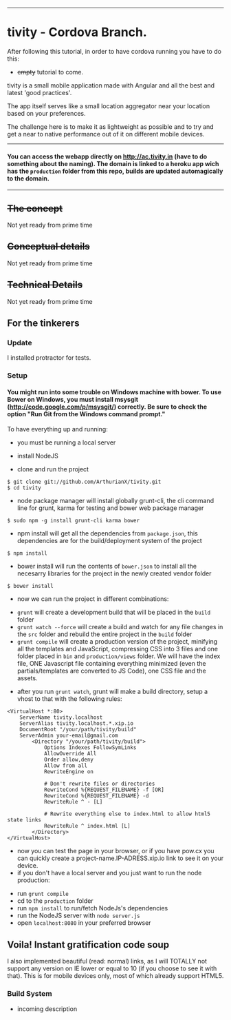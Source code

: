 
-----------------------

# tivity - Cordova Branch. 

After following this tutorial, in order to have cordova running you have to do this: 

*  ~~empty~~ tutorial to come.


tivity is a small mobile application made with Angular and all the best and latest 'good practices'.

The app itself serves like a small location aggregator near your location based on your preferences.

The challenge here is to make it as lightweight as possible and to try and get a near to native performance out of it on different mobile devices.

------------
#### You can access the webapp directly on http://ac.tivity.in (have to do something about the naming). The domain is linked to a heroku app wich has the `production` folder from this repo, builds are updated automagically to the domain.
------------
## ~~The concept~~
Not yet ready from prime time

## ~~Conceptual details~~
Not yet ready from prime time

## ~~Technical Details~~
Not yet ready from prime time

## For the tinkerers

### Update

I installed protractor for tests.

### Setup

#### You might run into some trouble on Windows machine with bower. To use Bower on Windows, you must install msysgit (http://code.google.com/p/msysgit/) correctly. Be sure to check the option "Run Git from the Windows command prompt."

To have everything up and running:

* you must be running a local server

* install NodeJS

* clone and run the project

```
$ git clone git://github.com/ArthurianX/tivity.git
$ cd tivity
```
* node package manager will install globally grunt-cli, the cli command line for grunt, karma for testing and bower  web package manager

```
$ sudo npm -g install grunt-cli karma bower
```
* npm install will get all the dependencies from `package.json`, this dependencies are for the build/deployment system of the project

```
$ npm install
```
* bower install will run the contents of `bower.json` to install all the necesarry libraries for the project in the newly created vendor folder

```
$ bower install
```
* now we can run the project in different combinations:
- `grunt` will create a development build that will be placed in the `build` folder
- `grunt watch --force` will create a build and watch for any file changes in the `src` folder and rebuild the entire project in the `build` folder
- `grunt compile` will create a production version of the project, minifying all the templates and JavaScript, compressing CSS into 3 files and one folder placed in `bin` and `production/views` folder. We will have the index file, ONE Javascript file containing everything minimized (even the partials/templates are converted to JS Code), one CSS file and the assets.

* after you run `grunt watch`, grunt will make a build directory, setup a vhost to that with the following rules:

```
<VirtualHost *:80>
    ServerName tivity.localhost
    ServerAlias tivity.localhost.*.xip.io
    DocumentRoot "/your/path/tivity/build"
    ServerAdmin your-email@gmail.com
        <Directory "/your/path/tivity/build">
            Options Indexes FollowSymLinks
            AllowOverride All
            Order allow,deny
            Allow from all
            RewriteEngine on

            # Don't rewrite files or directories
            RewriteCond %{REQUEST_FILENAME} -f [OR]
            RewriteCond %{REQUEST_FILENAME} -d
            RewriteRule ^ - [L]

            # Rewrite everything else to index.html to allow html5 state links
            RewriteRule ^ index.html [L]
        </Directory>
</VirtualHost>
```
* now you can test the page in your browser, or if you have pow.cx you can quickly create a project-name.IP-ADRESS.xip.io link to see it on your device.
* if you don't have a local server and you just want to run the node production:
- run `grunt compile`
- cd to the `production` folder
- run `npm install` to run/fetch NodeJs's dependencies
- run the NodeJS server with `node server.js`
- open `localhost:8080` in your preferred browser
 
## Voila! Instant gratification code soup

 

I also implemented beautiful (read: normal) links, as I will TOTALLY not support any version on IE lower or equal to 10 (if you choose to see it with that). This is for mobile devices only, most of which already support HTML5.




### Build System

* incoming description
